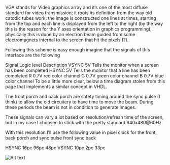 VGA stands for Video graphics array and it’s one of the most diffuse standard for video transmission; it roots its definition from the way old catodic tubes work: the image is constructed one lines at times, starting from the top and each line is displayed from the left to the right (by the way this is the reason for the Y axes orientation in graphics programming); physically this is done by an electron beam guided from some electromagnets internal to the screen that hit the pixels (?).

Following this scheme is easy enough imagine that the signals of this interface are the following

Signal	Logic level	Description
VSYNC	5V	Tells the monitor when a screen has been completed
HSYNC	5V	Tells the monitor that a line has been completed
R	0.7V	red color channel
G	0.7V	green color channel
B	0.7V	blue color channel
To be a little more clear, below a time diagram stolen from this page that implements a similar concept in VHDL.

The front porch and back porch are safety timing around the sync pulse (I think) to allow the old circuitery to have time to move the beam. During these periods the beam is not in condition to generate images.

These signals can vary a lot based on resolution/refresh time of the screen, but in my case I choosen to stick with the pretty standard 640x480@60Hz.

With this resolution I’ll use the following value in pixel clock for the front, back porch and sync pulse
         front	  sync	back

HSYNC  	16pc    	96pc	48pc
VSYNC   10pc	    2pc	  33pc

![Alt text](/home/nancy/Desktop/signal_timing_diagram.jpg?raw=true "Title")


